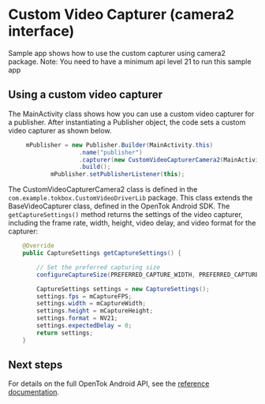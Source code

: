 # Custom Video Capturer (camera2 interface)
Sample app shows how to use the custom capturer using camera2 package. 
Note: You need to have a minimum api level 21 to run this sample app

## Using a custom video capturer

The MainActivity class shows how you can use a custom video capturer for a publisher. After
instantiating a Publisher object, the code sets a custom video capturer as shown below.

```java
     mPublisher = new Publisher.Builder(MainActivity.this)
                    .name("publisher")
                    .capturer(new CustomVideoCapturerCamera2(MainActivity.this, Publisher.CameraCaptureResolution.MEDIUM,                           Publisher.CameraCaptureFrameRate.FPS_30))
                    .build();
            mPublisher.setPublisherListener(this);
```

The CustomVideoCapturerCamera2 class is defined in the `com.example.tokbox.CustomVideoDriverLib` package.
This class extends the BaseVideoCapturer class, defined in the OpenTok Android SDK.
The `getCaptureSettings()` method returns the settings of the video capturer, including the frame
rate, width, height, video delay, and video format for the capturer:

```java
    @Override
    public CaptureSettings getCaptureSettings() {

        // Set the preferred capturing size
        configureCaptureSize(PREFERRED_CAPTURE_WIDTH, PREFERRED_CAPTURE_HEIGHT);

        CaptureSettings settings = new CaptureSettings();
        settings.fps = mCaptureFPS;
        settings.width = mCaptureWidth;
        settings.height = mCaptureHeight;
        settings.format = NV21;
        settings.expectedDelay = 0;
        return settings;
    }
```
## Next steps

For details on the full OpenTok Android API, see the [reference
documentation](https://tokbox.com/opentok/libraries/client/android/reference/index.html).
